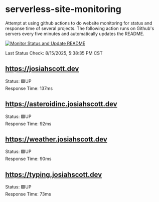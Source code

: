 # serverless-site-monitoring
Attempt at using github actions to do website monitoring for status and response time of several projects. The following action runs on Github's servers every five minutes and automatically updates the README.  

[![Monitor Status and Update README](https://github.com/JosiahSco/serverless-site-monitoring/actions/workflows/monitor.yaml/badge.svg)](https://github.com/JosiahSco/serverless-site-monitoring/actions/workflows/monitor.yaml)

Last Status Check: 8/15/2025, 5:38:35 PM CST

## https://josiahscott.dev
Status: 🟩UP  
Response Time: 137ms

## https://asteroidinc.josiahscott.dev
Status: 🟩UP  
Response Time: 92ms

## https://weather.josiahscott.dev
Status: 🟩UP  
Response Time: 90ms

## https://typing.josiahscott.dev
Status: 🟩UP  
Response Time: 73ms

